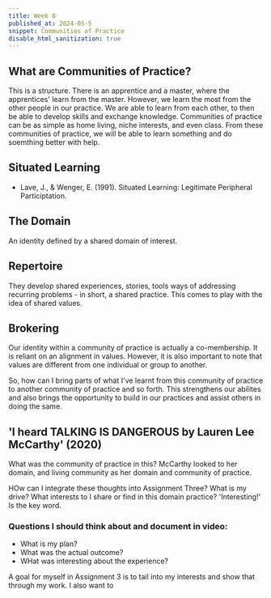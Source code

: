 ```yaml
---
title: Week 8 
published_at: 2024-05-5
snippet: Communities of Practice
disable_html_sanitization: true
---
```


## What are Communities of Practice?
This is a structure. There is an apprentice and a master, where the apprentices' learn from the master. However, we learn the most from the other people in our practice. We are able to learn from each other, to then be able to develop skills and exchange knowledge. Communities of practice can be as simple as home living, niche interests, and even class. From these communities of practice, we will be able to learn something and do soemthing better with help.

## Situated Learning
- Lave, J., & Wenger, E. (1991). Situated Learning: Legitimate Peripheral Participtation.

## The Domain
An identity defined by a shared domain of interest.

## Repertoire
They develop shared experiences, stories, tools ways of addressing recurring problems - in short, a shared practice. This comes to play with the idea of shared values.

## Brokering
Our identity within a community of practice is actually a co-membership. It is reliant on an alignment in values. However, it is also important to note that values are different from one individual or group to another. 

So, how can I bring parts of what I've learnt from this community of practice to another community of practice and so forth. This strengthens our abilites and also brings the opportunity to build in our practices and assist others in doing the same. 

## 'I heard TALKING IS DANGEROUS by Lauren Lee McCarthy' (2020)
What was the community of practice in this? McCarthy looked to her domain, and living community as her domain and community of practice. 

HOw can I integrate these thoughts into Assignment Three? What is my drive? What interests to I share or find in this domain practice? 'Interesting!' Is the key word.

### Questions I should think about and document in video:
- What is my plan?
- What was the actual outcome?
- WHat was interesting about the experience?

A goal for myself in Assignment 3 is to tail into my interests and show that through my work. I also want to 

